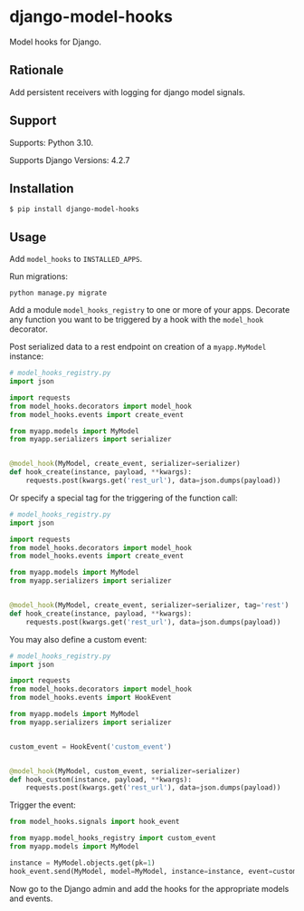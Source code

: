 # django-model-hooks

Model hooks for Django.

## Rationale

Add persistent receivers with logging for django model signals.

## Support

Supports: Python 3.10.

Supports Django Versions: 4.2.7

## Installation

```shell
$ pip install django-model-hooks
```

## Usage

Add `model_hooks` to `INSTALLED_APPS`.

Run migrations:

```shell
python manage.py migrate
```

Add a module `model_hooks_registry` to one or more of your apps. Decorate any function you want to be triggered by
a hook with the `model_hook` decorator.

Post serialized data to a rest endpoint on creation of a `myapp.MyModel` instance:

```python
# model_hooks_registry.py
import json

import requests
from model_hooks.decorators import model_hook
from model_hooks.events import create_event

from myapp.models import MyModel
from myapp.serializers import serializer


@model_hook(MyModel, create_event, serializer=serializer)
def hook_create(instance, payload, **kwargs):
    requests.post(kwargs.get('rest_url'), data=json.dumps(payload))
```

Or specify a special tag for the triggering of the function call:

```python
# model_hooks_registry.py
import json

import requests
from model_hooks.decorators import model_hook
from model_hooks.events import create_event

from myapp.models import MyModel
from myapp.serializers import serializer


@model_hook(MyModel, create_event, serializer=serializer, tag='rest')
def hook_create(instance, payload, **kwargs):
    requests.post(kwargs.get('rest_url'), data=json.dumps(payload))
```

You may also define a custom event:

```python
# model_hooks_registry.py
import json

import requests
from model_hooks.decorators import model_hook
from model_hooks.events import HookEvent

from myapp.models import MyModel
from myapp.serializers import serializer


custom_event = HookEvent('custom_event')


@model_hook(MyModel, custom_event, serializer=serializer)
def hook_custom(instance, payload, **kwargs):
    requests.post(kwargs.get('rest_url'), data=json.dumps(payload))
```

Trigger the event:

```python
from model_hooks.signals import hook_event

from myapp.model_hooks_registry import custom_event
from myapp.models import MyModel

instance = MyModel.objects.get(pk=1)
hook_event.send(MyModel, model=MyModel, instance=instance, event=custom_event)
```

Now go to the Django admin and add the hooks for the appropriate models and events.
